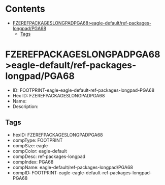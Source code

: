 



Contents
========

* [FZEREFPACKAGESLONGPADPGA68>eagle-default/ref-packages-longpad/PGA68](#fzerefpackageslongpadpga68eagle-defaultref-packages-longpadpga68)
	* [Tags](#tags)

# FZEREFPACKAGESLONGPADPGA68>eagle-default/ref-packages-longpad/PGA68

- ID: FOOTPRINT-eagle-eagle-default-ref-packages-longpad-PGA68
- Hex ID: FZEREFPACKAGESLONGPADPGA68
- Name: 
- Description: 

## Tags

- hexID: FZEREFPACKAGESLONGPADPGA68
- oompType: FOOTPRINT
- oompSize: eagle
- oompColor: eagle-default
- oompDesc: ref-packages-longpad
- oompIndex: PGA68
- oompName: eagle-default/ref-packages-longpad/PGA68
- oompID: FOOTPRINT-eagle-eagle-default-ref-packages-longpad-PGA68

